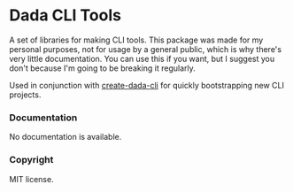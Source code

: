 # Dada CLI Tools

A set of libraries for making CLI tools. This package was made for my personal purposes, not for usage by a general public, which is why there's very little documentation. You can use this if you want, but I suggest you don't because I'm going to be breaking it regularly.

Used in conjunction with [create-dada-cli](https://github.com/msikma/create-dada-cli) for quickly bootstrapping new CLI projects.

### Documentation

No documentation is available.

### Copyright

MIT license.
